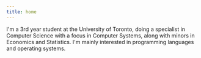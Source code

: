 ```yaml
---
title: home
---
```


I'm a 3rd year student at the University of Toronto, doing a specialist in Computer Science with a focus in Computer Systems, along with minors in Economics and Statistics. I'm mainly interested in programming languages and operating systems.
